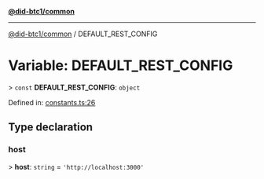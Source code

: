 [**@did-btc1/common**](../README.md)

***

[@did-btc1/common](../globals.md) / DEFAULT\_REST\_CONFIG

# Variable: DEFAULT\_REST\_CONFIG

&gt; `const` **DEFAULT\_REST\_CONFIG**: `object`

Defined in: [constants.ts:26](https://github.com/dcdpr/did-btc1-js/blob/4ab6f9915d95beed9bc633644c9db1539395f512/packages/common/src/constants.ts#L26)

## Type declaration

### host

&gt; **host**: `string` = `'http://localhost:3000'`
